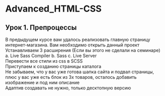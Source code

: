 # Advanced_HTML-CSS
## Урок 1. Препроцессы
В предыдущем курсе вам удалось реализовать главную страницу интернет-магазина. Вам необходимо открыть данный проект</br>
Устанавливаем 3 расширения (Если вы этого не сделали на семинаре) a. Live Sass Compiler b. Sass c. Live Server</br>
Перевести все стили из css в SCSS </br>
Приступаем к созданию страницы каталога </br>
Не забываем, что у вас уже готова шапка сайта и подвал страницы, плюс у вас уже есть блок из 3х товаров, осталось добавить изображение и под ним описание </br>
Адаптив создавать не нужно, только десктопную версию </br>
